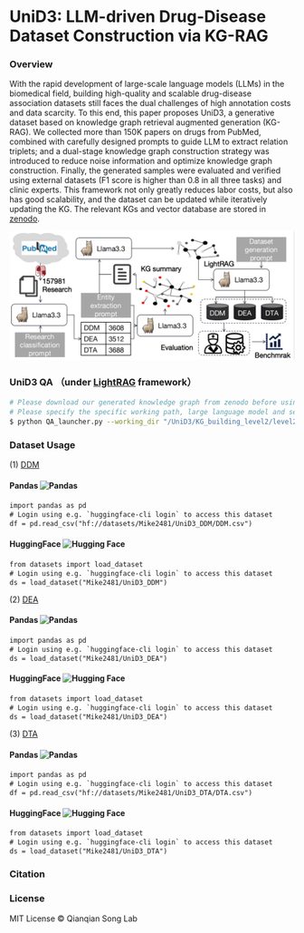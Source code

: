 # UniD3: LLM-driven Drug-Disease Dataset Construction via KG-RAG


### Overview
With the rapid development of large-scale language models (LLMs) in the biomedical field, building high-quality and scalable drug-disease association datasets still faces the dual challenges of high annotation costs and data scarcity. To this end, this paper proposes UniD3, a generative dataset based on knowledge graph retrieval augmented generation (KG-RAG). We collected more than 150K papers on drugs from PubMed, combined with carefully designed prompts to guide LLM to extract relation triplets; and a dual-stage knowledge graph construction strategy was introduced to reduce noise information and optimize knowledge graph construction. Finally, the generated samples were evaluated and verified using external datasets (F1 score is higher than 0.8 in all three tasks) and clinic experts. This framework not only greatly reduces labor costs, but also has good scalability, and the dataset can be updated while iteratively updating the KG. 
The relevant KGs and vector database are stored in [zenodo](https://zenodo.org/records/15368180).

![The workflow of Uni$D^3$](wkfl.png)


### UniD3 QA （under [LightRAG](https://github.com/HKUDS/LightRAG) framework）
   ```bash
   # Please download our generated knowledge graph from zenodo before using UniD3 QA. 
   # Please specify the specific working path, large language model and search method.
   $ python QA_launcher.py --working_dir "/UniD3/KG_building_level2/level2_T2_70B" --model "myllama3.3_70B" --mode "mix"
   ```



### Dataset Usage  
   (1) [DDM](https://huggingface.co/datasets/Mike2481/UniD3_DDM)
   
   #### Pandas  <img src="https://pandas.pydata.org/static/img/pandas_mark.svg" alt="Pandas" width="20" />
   ```
   import pandas as pd
   # Login using e.g. `huggingface-cli login` to access this dataset
   df = pd.read_csv("hf://datasets/Mike2481/UniD3_DDM/DDM.csv")
   ```
   #### HuggingFace <img src="https://huggingface.co/front/assets/huggingface_logo.svg" alt="Hugging Face" width="20" />
   ```
   from datasets import load_dataset
   # Login using e.g. `huggingface-cli login` to access this dataset
   ds = load_dataset("Mike2481/UniD3_DDM")
   ```

   (2) [DEA](https://huggingface.co/datasets/Mike2481/UniD3_DEA)

   #### Pandas  <img src="https://pandas.pydata.org/static/img/pandas_mark.svg" alt="Pandas" width="20" />
   ```
   import pandas as pd
   # Login using e.g. `huggingface-cli login` to access this dataset
   ds = load_dataset("Mike2481/UniD3_DEA")
   ```
   #### HuggingFace <img src="https://huggingface.co/front/assets/huggingface_logo.svg" alt="Hugging Face" width="20" />
   ```
   from datasets import load_dataset
   # Login using e.g. `huggingface-cli login` to access this dataset
   ds = load_dataset("Mike2481/UniD3_DEA")
   ```
   
   (3) [DTA](https://huggingface.co/datasets/Mike2481/UniD3_DTA)

   #### Pandas  <img src="https://pandas.pydata.org/static/img/pandas_mark.svg" alt="Pandas" width="20" />
   ```
   import pandas as pd
   # Login using e.g. `huggingface-cli login` to access this dataset
   df = pd.read_csv("hf://datasets/Mike2481/UniD3_DTA/DTA.csv")
   ```
   #### HuggingFace <img src="https://huggingface.co/front/assets/huggingface_logo.svg" alt="Hugging Face" width="20" />
   ```
   from datasets import load_dataset
   # Login using e.g. `huggingface-cli login` to access this dataset
   ds = load_dataset("Mike2481/UniD3_DTA")
   ```
### Citation

### License
MIT License © Qianqian Song Lab

